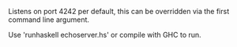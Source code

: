 Listens on port 4242 per default, this can be overridden via the first command line argument.

Use 'runhaskell echoserver.hs' or compile with GHC to run.
